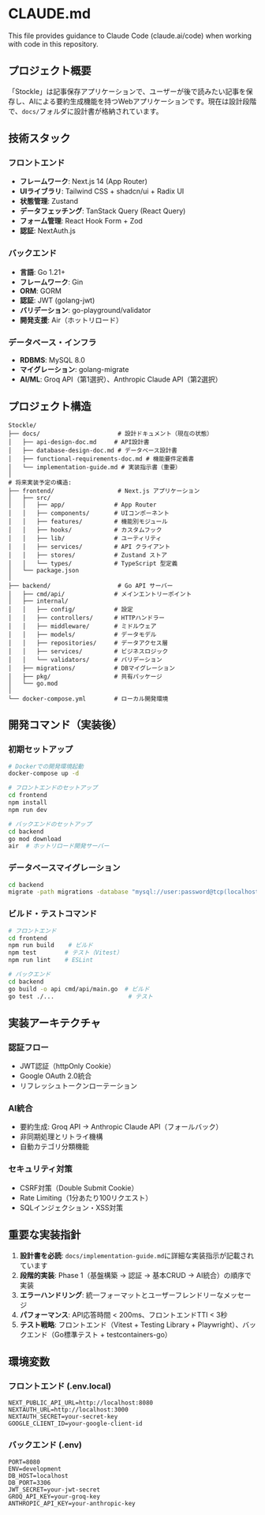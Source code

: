 # CLAUDE.md

This file provides guidance to Claude Code (claude.ai/code) when working with code in this repository.

## プロジェクト概要

「Stockle」は記事保存アプリケーションで、ユーザーが後で読みたい記事を保存し、AIによる要約生成機能を持つWebアプリケーションです。現在は設計段階で、`docs/`フォルダに設計書が格納されています。

## 技術スタック

### フロントエンド
- **フレームワーク**: Next.js 14 (App Router)
- **UIライブラリ**: Tailwind CSS + shadcn/ui + Radix UI
- **状態管理**: Zustand
- **データフェッチング**: TanStack Query (React Query)
- **フォーム管理**: React Hook Form + Zod
- **認証**: NextAuth.js

### バックエンド
- **言語**: Go 1.21+
- **フレームワーク**: Gin
- **ORM**: GORM
- **認証**: JWT (golang-jwt)
- **バリデーション**: go-playground/validator
- **開発支援**: Air（ホットリロード）

### データベース・インフラ
- **RDBMS**: MySQL 8.0
- **マイグレーション**: golang-migrate
- **AI/ML**: Groq API（第1選択）、Anthropic Claude API（第2選択）

## プロジェクト構造

```
Stockle/
├── docs/                      # 設計ドキュメント（現在の状態）
│   ├── api-design-doc.md     # API設計書
│   ├── database-design-doc.md # データベース設計書
│   ├── functional-requirements-doc.md # 機能要件定義書
│   └── implementation-guide.md # 実装指示書（重要）
│
# 将来実装予定の構造:
├── frontend/                  # Next.js アプリケーション
│   ├── src/
│   │   ├── app/              # App Router
│   │   ├── components/       # UIコンポーネント
│   │   ├── features/         # 機能別モジュール
│   │   ├── hooks/            # カスタムフック
│   │   ├── lib/              # ユーティリティ
│   │   ├── services/         # API クライアント
│   │   ├── stores/           # Zustand ストア
│   │   └── types/            # TypeScript 型定義
│   └── package.json
│
├── backend/                   # Go API サーバー
│   ├── cmd/api/              # メインエントリーポイント
│   ├── internal/
│   │   ├── config/           # 設定
│   │   ├── controllers/      # HTTPハンドラー
│   │   ├── middleware/       # ミドルウェア
│   │   ├── models/           # データモデル
│   │   ├── repositories/     # データアクセス層
│   │   ├── services/         # ビジネスロジック
│   │   └── validators/       # バリデーション
│   ├── migrations/           # DBマイグレーション
│   ├── pkg/                  # 共有パッケージ
│   └── go.mod
│
└── docker-compose.yml        # ローカル開発環境
```

## 開発コマンド（実装後）

### 初期セットアップ
```bash
# Dockerでの開発環境起動
docker-compose up -d

# フロントエンドのセットアップ
cd frontend
npm install
npm run dev

# バックエンドのセットアップ
cd backend
go mod download
air  # ホットリロード開発サーバー
```

### データベースマイグレーション
```bash
cd backend
migrate -path migrations -database "mysql://user:password@tcp(localhost:3306)/readlater_db" up
```

### ビルド・テストコマンド
```bash
# フロントエンド
cd frontend
npm run build    # ビルド
npm test        # テスト（Vitest）
npm run lint    # ESLint

# バックエンド
cd backend
go build -o api cmd/api/main.go  # ビルド
go test ./...                     # テスト
```

## 実装アーキテクチャ

### 認証フロー
- JWT認証（httpOnly Cookie）
- Google OAuth 2.0統合
- リフレッシュトークンローテーション

### AI統合
- 要約生成: Groq API → Anthropic Claude API（フォールバック）
- 非同期処理とリトライ機構
- 自動カテゴリ分類機能

### セキュリティ対策
- CSRF対策（Double Submit Cookie）
- Rate Limiting（1分あたり100リクエスト）
- SQLインジェクション・XSS対策

## 重要な実装指針

1. **設計書を必読**: `docs/implementation-guide.md`に詳細な実装指示が記載されています
2. **段階的実装**: Phase 1（基盤構築 → 認証 → 基本CRUD → AI統合）の順序で実装
3. **エラーハンドリング**: 統一フォーマットとユーザーフレンドリーなメッセージ
4. **パフォーマンス**: API応答時間 < 200ms、フロントエンドTTI < 3秒
5. **テスト戦略**: フロントエンド（Vitest + Testing Library + Playwright）、バックエンド（Go標準テスト + testcontainers-go）

## 環境変数

### フロントエンド (.env.local)
```env
NEXT_PUBLIC_API_URL=http://localhost:8080
NEXTAUTH_URL=http://localhost:3000
NEXTAUTH_SECRET=your-secret-key
GOOGLE_CLIENT_ID=your-google-client-id
```

### バックエンド (.env)
```env
PORT=8080
ENV=development
DB_HOST=localhost
DB_PORT=3306
JWT_SECRET=your-jwt-secret
GROQ_API_KEY=your-groq-key
ANTHROPIC_API_KEY=your-anthropic-key
```